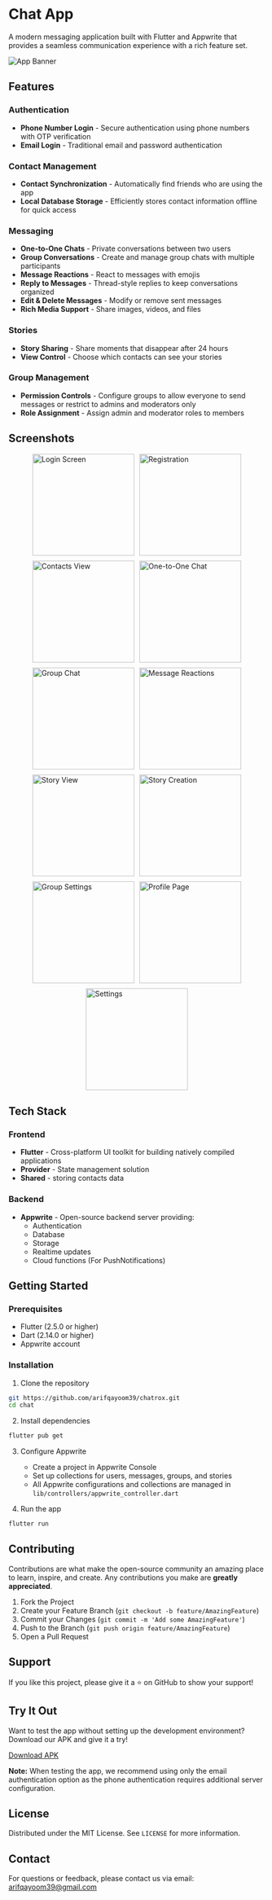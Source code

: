 # Chat App

A modern messaging application built with Flutter and Appwrite that provides a seamless communication experience with a rich feature set.

![App Banner](assets/screenshots/banner.jpg)

## Features

### Authentication
- **Phone Number Login** - Secure authentication using phone numbers with OTP verification
- **Email Login** - Traditional email and password authentication

### Contact Management
- **Contact Synchronization** - Automatically find friends who are using the app
- **Local Database Storage** - Efficiently stores contact information offline for quick access

### Messaging
- **One-to-One Chats** - Private conversations between two users
- **Group Conversations** - Create and manage group chats with multiple participants
- **Message Reactions** - React to messages with emojis
- **Reply to Messages** - Thread-style replies to keep conversations organized
- **Edit & Delete Messages** - Modify or remove sent messages
- **Rich Media Support** - Share images, videos, and files

### Stories
- **Story Sharing** - Share moments that disappear after 24 hours
- **View Control** - Choose which contacts can see your stories

### Group Management
- **Permission Controls** - Configure groups to allow everyone to send messages or restrict to admins and moderators only
- **Role Assignment** - Assign admin and moderator roles to members

## Screenshots

<div style="display: flex; flex-wrap: wrap; gap: 10px; justify-content: center;">
  <img src="assets/screenshots/1.jpeg" width="200" alt="Login Screen" />
  <img src="assets/screenshots/2.jpeg" width="200" alt="Registration" />
  <img src="assets/screenshots/3.jpeg" width="200" alt="Contacts View" />
  <img src="assets/screenshots/4.jpeg" width="200" alt="One-to-One Chat" />
  <img src="assets/screenshots/5.jpeg" width="200" alt="Group Chat" />
  <img src="assets/screenshots/6.jpeg" width="200" alt="Message Reactions" />
  <img src="assets/screenshots/7.jpeg" width="200" alt="Story View" />
  <img src="assets/screenshots/8.jpeg" width="200" alt="Story Creation" />
  <img src="assets/screenshots/9.jpeg" width="200" alt="Group Settings" />
  <img src="assets/screenshots/10.jpeg" width="200" alt="Profile Page" />
  <img src="assets/screenshots/11.jpeg" width="200" alt="Settings" />
</div>

## Tech Stack

### Frontend
- **Flutter** - Cross-platform UI toolkit for building natively compiled applications
- **Provider** - State management solution
- **Shared** - storing contacts data

### Backend
- **Appwrite** - Open-source backend server providing:
  - Authentication
  - Database
  - Storage
  - Realtime updates
  - Cloud functions (For PushNotifications)

## Getting Started

### Prerequisites
- Flutter (2.5.0 or higher)
- Dart (2.14.0 or higher)
- Appwrite account

### Installation

1. Clone the repository
```bash
git https://github.com/arifqayoom39/chatrox.git
cd chat
```

2. Install dependencies
```bash
flutter pub get
```

3. Configure Appwrite
   - Create a project in Appwrite Console
   - Set up collections for users, messages, groups, and stories
   - All Appwrite configurations and collections are managed in `lib/controllers/appwrite_controller.dart`

4. Run the app
```bash
flutter run
```

## Contributing

Contributions are what make the open-source community an amazing place to learn, inspire, and create. Any contributions you make are **greatly appreciated**.

1. Fork the Project
2. Create your Feature Branch (`git checkout -b feature/AmazingFeature`)
3. Commit your Changes (`git commit -m 'Add some AmazingFeature'`)
4. Push to the Branch (`git push origin feature/AmazingFeature`)
5. Open a Pull Request

## Support

If you like this project, please give it a ⭐️ on GitHub to show your support!

## Try It Out

Want to test the app without setting up the development environment? Download our APK and give it a try!

[Download APK](https://uploadnow.io/s/0e54ad70-24db-4c0c-9fe8-86414b856174)

**Note:** When testing the app, we recommend using only the email authentication option as the phone authentication requires additional server configuration.

## License

Distributed under the MIT License. See `LICENSE` for more information.

## Contact

For questions or feedback, please contact us via email: [arifqayoom39@gmail.com](mailto:arifqayoom39@gmail.com)
